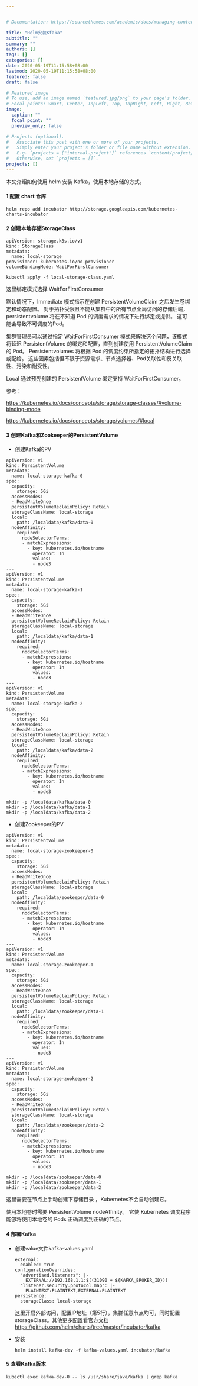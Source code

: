 ```yaml
---


# Documentation: https://sourcethemes.com/academic/docs/managing-content/

title: "Helm安装Kfaka"
subtitle: ""
summary: ""
authors: []
tags: []
categories: []
date: 2020-05-19T11:15:58+08:00
lastmod: 2020-05-19T11:15:58+08:00
featured: false
draft: false

# Featured image
# To use, add an image named `featured.jpg/png` to your page's folder.
# Focal points: Smart, Center, TopLeft, Top, TopRight, Left, Right, BottomLeft, Bottom, BottomRight.
image:
  caption: ""
  focal_point: ""
  preview_only: false

# Projects (optional).
#   Associate this post with one or more of your projects.
#   Simply enter your project's folder or file name without extension.
#   E.g. `projects = ["internal-project"]` references `content/project/deep-learning/index.md`.
#   Otherwise, set `projects = []`.
projects: []
---
```


本文介绍如何使用 helm 安装 Kafka，使用本地存储的方式。

#### 1 配置 chart 仓库

```
helm repo add incubator http://storage.googleapis.com/kubernetes-charts-incubator
```

#### 2 创建本地存储StorageClass

```
apiVersion: storage.k8s.io/v1
kind: StorageClass
metadata:
  name: local-storage
provisioner: kubernetes.io/no-provisioner
volumeBindingMode: WaitForFirstConsumer
```

```
kubectl apply -f local-storage-class.yaml
```

这里绑定模式选择 WaitForFirstConsumer

默认情况下，Immediate 模式指示在创建 PersistentVolumeClaim 之后发生卷绑定和动态配置。 对于拓扑受限且不能从集群中的所有节点全局访问的存储后端，persistentvolume 将在不知道 Pod 的调度需求的情况下进行绑定或提供。 这可能会导致不可调度的Pod。

集群管理员可以通过指定 WaitForFirstConsumer 模式来解决这个问题，该模式将延迟 PersistentVolume 的绑定和配置，直到创建使用 PersistentVolumeClaim 的 Pod。 Persistentvolumes 将根据 Pod 的调度约束所指定的拓扑结构进行选择或配给。 这些因素包括但不限于资源需求、节点选择器、Pod关联性和反关联性、污染和耐受性。

Local 通过预先创建的 PersistentVolume 绑定支持 WaitForFirstConsumer。

参考：

https://kubernetes.io/docs/concepts/storage/storage-classes/#volume-binding-mode

https://kubernetes.io/docs/concepts/storage/volumes/#local

#### 3 创建Kafka和Zookeeper的PersistentVolume

- 创建Kafka的PV

```
apiVersion: v1
kind: PersistentVolume
metadata:
  name: local-storage-kafka-0
spec:
  capacity:
    storage: 5Gi
  accessModes:
  - ReadWriteOnce
  persistentVolumeReclaimPolicy: Retain
  storageClassName: local-storage
  local:
    path: /localdata/kafka/data-0
  nodeAffinity:
    required:
      nodeSelectorTerms:
      - matchExpressions:
        - key: kubernetes.io/hostname
          operator: In
          values:
          - node3
---
apiVersion: v1
kind: PersistentVolume
metadata:
  name: local-storage-kafka-1
spec:
  capacity:
    storage: 5Gi
  accessModes:
  - ReadWriteOnce
  persistentVolumeReclaimPolicy: Retain
  storageClassName: local-storage
  local:
    path: /localdata/kafka/data-1
  nodeAffinity:
    required:
      nodeSelectorTerms:
      - matchExpressions:
        - key: kubernetes.io/hostname
          operator: In
          values:
          - node3
---
apiVersion: v1
kind: PersistentVolume
metadata:
  name: local-storage-kafka-2
spec:
  capacity:
    storage: 5Gi
  accessModes:
  - ReadWriteOnce
  persistentVolumeReclaimPolicy: Retain
  storageClassName: local-storage
  local:
    path: /localdata/kafka/data-2
  nodeAffinity:
    required:
      nodeSelectorTerms:
      - matchExpressions:
        - key: kubernetes.io/hostname
          operator: In
          values:
          - node3
```

```
mkdir -p /localdata/kafka/data-0
mkdir -p /localdata/kafka/data-1
mkdir -p /localdata/kafka/data-2
```

- 创建Zookeeper的PV

```
apiVersion: v1
kind: PersistentVolume
metadata:
  name: local-storage-zookeeper-0
spec:
  capacity:
    storage: 5Gi
  accessModes:
  - ReadWriteOnce
  persistentVolumeReclaimPolicy: Retain
  storageClassName: local-storage
  local:
    path: /localdata/zookeeper/data-0
  nodeAffinity:
    required:
      nodeSelectorTerms:
      - matchExpressions:
        - key: kubernetes.io/hostname
          operator: In
          values:
          - node3
---
apiVersion: v1
kind: PersistentVolume
metadata:
  name: local-storage-zookeeper-1
spec:
  capacity:
    storage: 5Gi
  accessModes:
  - ReadWriteOnce
  persistentVolumeReclaimPolicy: Retain
  storageClassName: local-storage
  local:
    path: /localdata/zookeeper/data-1
  nodeAffinity:
    required:
      nodeSelectorTerms:
      - matchExpressions:
        - key: kubernetes.io/hostname
          operator: In
          values:
          - node3
---
apiVersion: v1
kind: PersistentVolume
metadata:
  name: local-storage-zookeeper-2
spec:
  capacity:
    storage: 5Gi
  accessModes:
  - ReadWriteOnce
  persistentVolumeReclaimPolicy: Retain
  storageClassName: local-storage
  local:
    path: /localdata/zookeeper/data-2
  nodeAffinity:
    required:
      nodeSelectorTerms:
      - matchExpressions:
        - key: kubernetes.io/hostname
          operator: In
          values:
          - node3
```

```
mkdir -p /localdata/zookeeper/data-0
mkdir -p /localdata/zookeeper/data-1
mkdir -p /localdata/zookeeper/data-2
```

这里需要在节点上手动创建下存储目录 ，Kubernetes不会自动创建它。

使用本地卷时需要 PersistentVolume nodeAffinity。 它使 Kubernetes 调度程序能够将使用本地卷的 Pods 正确调度到正确的节点。

#### 4 部署Kafka

- 创建value文件kafka-values.yaml

  ```
  external:
    enabled: true
  configurationOverrides:
    "advertised.listeners": |-
      EXTERNAL://192.168.1.1:$((31090 + ${KAFKA_BROKER_ID}))
    "listener.security.protocol.map": |-
      PLAINTEXT:PLAINTEXT,EXTERNAL:PLAINTEXT
  persistence:
    storageClass: local-storage
  
  ```

  这里开启外部访问，配置IP地址（第5行），集群任意节点均可，同时配置storageClass。其他更多配置看官方文档 https://github.com/helm/charts/tree/master/incubator/kafka

- 安装

  ```
  helm install kafka-dev -f kafka-values.yaml incubator/kafka
  ```

#### 5 查看Kafka版本

```
kubectl exec kafka-dev-0 -- ls /usr/share/java/kafka | grep kafka
```


